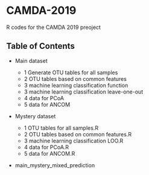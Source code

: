 # CAMDA-2019
R codes for the CAMDA 2019 preoject

## Table of Contents

- Main dataset
	- 1 Generate OTU tables for all samples
	- 2 OTU tables based on common features
	- 3 machine learning classification function
	- 3 machine learning classification leave-one-out
	- 4 data for PCoA
	- 5 data for ANCOM

- Mystery dataset
	- 1 OTU tables for all samples.R
	- 2 OTU tables based on common features.R
	- 3 machine learning classification LOO.R
	- 4 data for PCoA.R
	- 5 data for ANCOM.R

- main_mystery_mixed_prediction
